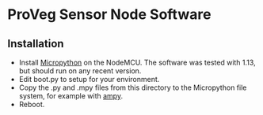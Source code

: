 # ProVeg Sensor Node Software

## Installation

* Install [Micropython](https://micropython.org/download/esp8266/) on the NodeMCU. The software was tested with 1.13, but should run on any recent version.
* Edit boot.py to setup for your environment.
* Copy the .py and .mpy files from this directory to the Micropython file system, for example with [ampy](https://github.com/scientifichackers/ampy).
* Reboot.